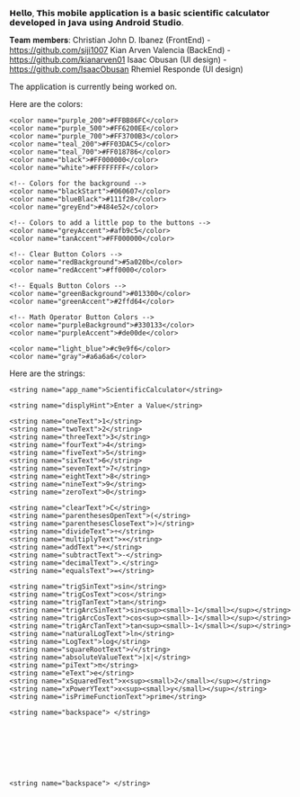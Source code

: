 𝗛𝗲𝗹𝗹𝗼, 𝗧𝗵𝗶𝘀 𝗺𝗼𝗯𝗶𝗹𝗲 𝗮𝗽𝗽𝗹𝗶𝗰𝗮𝘁𝗶𝗼𝗻 𝗶𝘀 𝗮 𝗯𝗮𝘀𝗶𝗰 𝘀𝗰𝗶𝗲𝗻𝘁𝗶𝗳𝗶𝗰 𝗰𝗮𝗹𝗰𝘂𝗹𝗮𝘁𝗼𝗿 𝗱𝗲𝘃𝗲𝗹𝗼𝗽𝗲𝗱 𝗶𝗻 𝗝𝗮𝘃𝗮 𝘂𝘀𝗶𝗻𝗴 𝗔𝗻𝗱𝗿𝗼𝗶𝗱 𝗦𝘁𝘂𝗱𝗶𝗼. 

𝐓𝐞𝐚𝐦 𝐦𝐞𝐦𝐛𝐞𝐫𝐬:
    Christian John D. Ibanez (FrontEnd)   - https://github.com/siji1007
    Kian Arven Valencia (BackEnd)         - https://github.com/kianarven01
    Isaac Obusan (UI design)              - https://github.com/IsaacObusan
    Rhemiel Responde (UI design) 


The application is currently being worked on. 

Here are the colors:

    <color name="purple_200">#FFBB86FC</color>
    <color name="purple_500">#FF6200EE</color>
    <color name="purple_700">#FF3700B3</color>
    <color name="teal_200">#FF03DAC5</color>
    <color name="teal_700">#FF018786</color>
    <color name="black">#FF000000</color>
    <color name="white">#FFFFFFFF</color>

    <!-- Colors for the background -->
    <color name="blackStart">#060607</color>
    <color name="blueBlack">#111f28</color>
    <color name="greyEnd">#484e52</color>

    <!-- Colors to add a little pop to the buttons -->
    <color name="greyAccent">#afb9c5</color>
    <color name="tanAccent">#FF000000</color>

    <!-- Clear Button Colors -->
    <color name="redBackground">#5a020b</color>
    <color name="redAccent">#ff0000</color>

    <!-- Equals Button Colors -->
    <color name="greenBackground">#013300</color>
    <color name="greenAccent">#2ffd64</color>

    <!-- Math Operator Button Colors -->
    <color name="purpleBackground">#330133</color>
    <color name="purpleAccent">#de00de</color>

    <color name="light_blue">#c9e9f6</color>
    <color name="gray">#a6a6a6</color>

Here are the strings:

    <string name="app_name">ScientificCalculator</string>

    <string name="displyHint">Enter a Value</string>

    <string name="oneText">1</string>
    <string name="twoText">2</string>
    <string name="threeText">3</string>
    <string name="fourText">4</string>
    <string name="fiveText">5</string>
    <string name="sixText">6</string>
    <string name="sevenText">7</string>
    <string name="eightText">8</string>
    <string name="nineText">9</string>
    <string name="zeroText">0</string>

    <string name="clearText">C</string>
    <string name="parenthesesOpenText">(</string>
    <string name="parenthesesCloseText">)</string>
    <string name="divideText">÷</string>
    <string name="multiplyText">×</string>
    <string name="addText">+</string>
    <string name="subtractText">-</string>
    <string name="decimalText">.</string>
    <string name="equalsText">=</string>

    <string name="trigSinText">sin</string>
    <string name="trigCosText">cos</string>
    <string name="trigTanText">tan</string>
    <string name="trigArcSinText">sin<sup><small>-1</small></sup></string>
    <string name="trigArcCosText">cos<sup><small>-1</small></sup></string>
    <string name="trigArcTanText">tan<sup><small>-1</small></sup></string>
    <string name="naturalLogText">ln</string>
    <string name="LogText">log</string>
    <string name="squareRootText">√</string>
    <string name="absoluteValueText">|x|</string>
    <string name="piText">π</string>
    <string name="eText">e</string>
    <string name="xSquaredText">x<sup><small>2</small></sup></string>
    <string name="xPowerYText">x<sup><small>y</small></sup></string>
    <string name="isPrimeFunctionText">prime</string>

    <string name="backspace"> </string>








    <string name="backspace"> </string>
